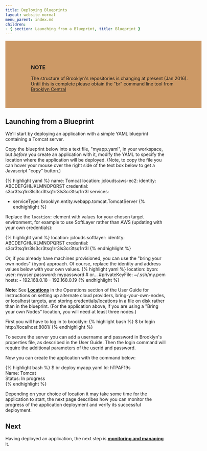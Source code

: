 ```yaml
---
title: Deploying Blueprints
layout: website-normal
menu_parent: index.md
children:
- { section: Launching from a Blueprint, title: Blueprint } 
---
```


<div style="width: 100%; display: block; background-color: #CC9966; margin-bottom: 2px;  padding: 50px 30px 50px 80px;" >
  <h3>NOTE</h3>
  <div>
  The structure of Brooklyn's repositories is changing at present (Jan 2016). Until this is complete 
  please obtain the "br" command line tool from <a href="https://github.com/brooklyncentral/brooklyn-cli">Brooklyn Central</a>
  </div>
</div>

## Launching from a Blueprint

We'll start by deploying an application with a simple YAML blueprint containing a Tomcat server.

Copy the blueprint below into a text file, "myapp.yaml", in your workspace, but *before* you create an application with 
it, modify the YAML to specify the location where the application will be deployed.  (Note, to copy the file you can
hover your mouse over the right side of the text box below to get a Javascript "copy" button.)

{% highlight yaml %}
name: Tomcat
location:
  jclouds:aws-ec2:
    identity: ABCDEFGHIJKLMNOPQRST
    credential: s3cr3tsq1rr3ls3cr3tsq1rr3ls3cr3tsq1rr3l
services:
- serviceType: brooklyn.entity.webapp.tomcat.TomcatServer
{% endhighlight %}

Replace the ```location:``` element with values for your chosen target environment, for example to use SoftLayer rather 
than AWS (updating with your own credentials): 

{% highlight yaml %}
location:
  jclouds:softlayer:
    identity: ABCDEFGHIJKLMNOPQRST
    credential: s3cr3tsq1rr3ls3cr3tsq1rr3ls3cr3tsq1rr3l
{% endhighlight %}

Or, if you already have machines provisioned, you can use the "bring your own nodes" (byon) approach. 
Of course, replace the identity and address values below with your own values.
{% highlight yaml %}
location:
  byon:
    user: myuser
    password: mypassword
    # or...
    #privateKeyFile: ~/.ssh/my.pem
    hosts:
    - 192.168.0.18
    - 192.168.0.19
{% endhighlight %}

**Note**: See __[Locations](../ops/locations)__ in the Operations section of the User Guide for instructions on setting
up alternate cloud providers, bring-your-own-nodes, or localhost targets, and storing credentials/locations in a file 
on disk rather than in the blueprint.
(For the application above, if you are using a "Bring your own Nodes" location, you will need at least three nodes.)

First you will have to log in to brooklyn:
{% highlight bash %}
$ br login http://localhost:8081/
{% endhighlight %}

To secure the server you can add a username and password in Brooklyn's properties file, as described in the User Guide. 
Then the login command will require the additional parameters of the userid and password.

Now you can create the application with the command below:

{% highlight bash %}
$ br deploy myapp.yaml
Id:       hTPAF19s   
Name:     Tomcat   
Status:   In progress   
{% endhighlight %}

Depending on your choice of location it may take some time for the application to start, the next page describes how 
you can monitor the progress of the application deployment and verify its successful deployment.

## Next

Having deployed an application, the next step is **[monitoring and managing](managing.html)** it.